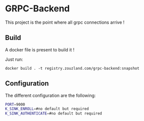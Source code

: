 # GRPC-Backend

This project is the point where all grpc connections arrive !

## Build
A docker file is present to build it !

Just run:
```
docker build . -t registry.zouzland.com/grpc-backend:snapshot
```

## Configuration

The different configuration are the following:

```bash
PORT=9000
K_SINK_ENROLL=#no default but required
K_SINK_AUTHENTICATE=#no default but required
```
